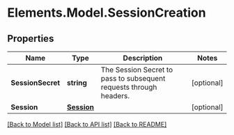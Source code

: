 # Elements.Model.SessionCreation

## Properties

Name | Type | Description | Notes
------------ | ------------- | ------------- | -------------
**SessionSecret** | **string** | The Session Secret to pass to subsequent requests through headers. | [optional] 
**Session** | [**Session**](Session.md) |  | [optional] 

[[Back to Model list]](../README.md#documentation-for-models) [[Back to API list]](../README.md#documentation-for-api-endpoints) [[Back to README]](../README.md)

